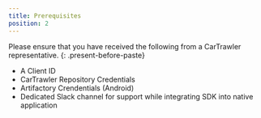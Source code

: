 ```yaml
---
title: Prerequisites
position: 2
---
```



Please ensure that you have received the following from a CarTrawler representative.
{: .present-before-paste}

* A Client ID
* CarTrawler Repository Credentials
* Artifactory Crendentials (Android)
* Dedicated Slack channel for support while integrating SDK into native application

